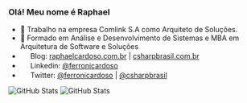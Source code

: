 ### Olá! Meu nome é Raphael

- 🔭 Trabalho na empresa Comlink S.A como Arquiteto de Soluções.
- 🌱 Formado em Análise e Desenvolvimento de Sistemas e MBA em Arquitetura de Software e Soluções
- <img src="https://cdn.jsdelivr.net/gh/devicons/devicon/icons/wordpress/wordpress-plain.svg" height="16" /> Blog: <a href="https://raphaelcardoso.com.br" target="_blank">raphaelcardoso.com.br</a> | <a href="https://csharpbrasil.com.br" target="_blank">csharpbrasil.com.br</a>
- <img src="https://cdn.jsdelivr.net/gh/devicons/devicon/icons/linkedin/linkedin-original.svg" height="16" /> Linkedin: <a href="https://www.linkedin.com/in/ferronicardoso/" target="_blank">@ferronicardoso</a>
- <img src="https://cdn.jsdelivr.net/gh/devicons/devicon/icons/twitter/twitter-original.svg" height="16" /> Twitter: <a href="https://twitter.com/ferronicardoso/" target="_blank">@ferronicardoso</a> | <a href="https://twitter.com/csharpbrasil/" target="_blank">@csharpbrasil</a>

<!--![GitHub Stats](https://github-readme-stats.vercel.app/api?username=ferronicardoso&theme=github_dark)-->
![GitHub Stats](https://github-readme-stats.vercel.app/api?username=ferronicardoso&layout=compact) ![GitHub Stats](https://github-readme-stats.vercel.app/api/top-langs/?username=ferronicardoso&layout=compact)


